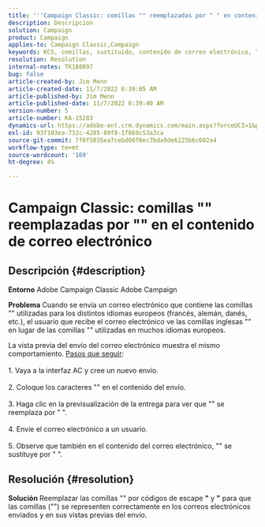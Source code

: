 ```yaml
---
title: '''Campaign Classic: comillas "" reemplazadas por " " en contenido de correo electrónico"'
description: Descripción
solution: Campaign
product: Campaign
applies-to: Campaign Classic,Campaign
keywords: KCS, comillas, sustituido, contenido de correo electrónico, "", ", Adobe Campaign, Adobe Campaign Classic
resolution: Resolution
internal-notes: TK188097
bug: false
article-created-by: Jim Menn
article-created-date: 11/7/2022 6:39:05 AM
article-published-by: Jim Menn
article-published-date: 11/7/2022 6:39:40 AM
version-number: 5
article-number: KA-15283
dynamics-url: https://adobe-ent.crm.dynamics.com/main.aspx?forceUCI=1&pagetype=entityrecord&etn=knowledgearticle&id=ff7111dc-665e-ed11-9562-6045bd0061cb
exl-id: 93f103ea-732c-4285-89f8-1f669c53a3ca
source-git-commit: 7f0f5035ea7cebd60f6ec7bda9de6225b6c602a4
workflow-type: tm+mt
source-wordcount: '169'
ht-degree: 4%

---
```


# Campaign Classic: comillas &quot;&quot; reemplazadas por &quot;&quot; en el contenido de correo electrónico

## Descripción {#description}


<b>Entorno</b>
Adobe Campaign Classic Adobe Campaign

<b>Problema</b>
Cuando se envía un correo electrónico que contiene las comillas &quot;&quot; utilizadas para los distintos idiomas europeos (francés, alemán, danés, etc.), el usuario que recibe el correo electrónico ve las comillas inglesas &quot;&quot; en lugar de las comillas &quot;&quot; utilizadas en muchos idiomas europeos.

La vista previa del envío del correo electrónico muestra el mismo comportamiento.
<u>Pasos que seguir</u>:<br><br>1. Vaya a la interfaz AC y cree un nuevo envío.<br><br>2. Coloque los caracteres &quot;&quot; en el contenido del envío.<br><br>3. Haga clic en la previsualización de la entrega para ver que &quot;&quot; se reemplaza por &quot; &quot;.<br><br>4. Envíe el correo electrónico a un usuario.<br><br>5. Observe que también en el contenido del correo electrónico, &quot;&quot; se sustituye por &quot; &quot;.<br>

## Resolución {#resolution}


<b>Solución</b>
Reemplazar las comillas &quot;&quot; por códigos de escape <b>&quot;</b> y <b>&quot;</b> para que las comillas (&quot;&quot;) se representen correctamente en los correos electrónicos enviados y en sus vistas previas del envío.
